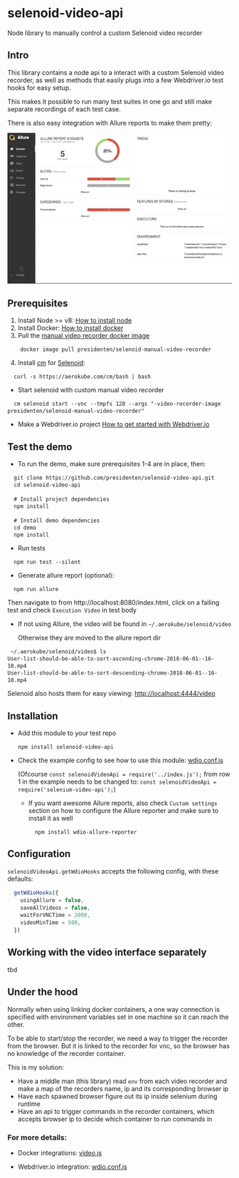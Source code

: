 # selenoid-video-api
Node library to manually control a custom Selenoid video recorder

## Intro
This library contains a node api to a interact with a custom Selenoid video recorder,
as well as methods that easily plugs into a few Webdriver.io test hooks for easy setup.

This makes it possible to run many test suites in one go and still make separate recordings of each test case.

There is also easy integration with Allure reports to make them pretty:

![Allure example](./assets/allure_example.gif)

## Prerequisites
1. Install Node >= v8: [How to install node](https://nodejs.org/en/download/package-manager/)
2. Install Docker: [How to install docker](https://docs.docker.com/install/)
3. Pull the [manual video recorder docker image](https://hub.docker.com/r/presidenten/selenoid-manual-video-recorder/)
  ```shell
      docker image pull presidenten/selenoid-manual-video-recorder
  ```
4. Install [cm](https://github.com/aerokube/cm) for [Selenoid](https://github.com/aerokube/selenoid):
  ```shell
    curl -s https://aerokube.com/cm/bash | bash
  ```
  - Start selenoid with custom manual video recorder
  ```shell
    cm selenoid start --vnc --tmpfs 128 --args "-video-recorder-image presidenten/selenoid-manual-video-recorder"
  ```
- Make a Webdriver.io project [How to get started with Webdriver.io](http://webdriver.io/guide/getstarted/install.html)

## Test the demo
- To run the demo, make sure prerequisites 1-4 are in place, then:
```shell
  git clone https://github.com/presidenten/selenoid-video-api.git
  cd selenoid-video-api

  # Install project dependencies
  npm install

  # Install demo dependencies
  cd demo
  npm install
```
- Run tests
```shell
  npm run test --silent
```
- Generate allure report (optional):
```shell
  npm run allure
```
  Then navigate to from http://localhost:8080/index.html, click on a failing test and check `Execution Video` in test body

- If not using Allure, the video will be found in `~/.aerokube/selenoid/video`

  Otherwise they are moved to the allure report dir
```shell
 ~/.aerokube/selenoid/video$ ls
User-list-should-be-able-to-sort-ascending-chrome-2018-06-01--16-10.mp4
User-list-should-be-able-to-sort-descending-chrome-2018-06-01--16-10.mp4
```
Selenoid also hosts them for easy viewing: [http://localhost:4444/video](http://localhost:4444/video)

## Installation
- Add this module to your test repo
  ```shell
  npm install selenoid-video-api
  ```

- Check the example config to see how to use this module: [wdio.conf.js](https://github.com/presidenten/selenoid-video-api/blob/master/demo/wdio.conf.js)

  (Ofcourse `const selenoidVideoApi = require('../index.js');` from row 1 in the example needs to be changed to: `const selenoidVideoApi = require('selenium-video-api');`)

  - If you want awesome Allure reports, also check `Custom settings` section on how to configure the Allure reporter and make sure to install it as well
    ```shell
      npm install wdio-allure-reporter
    ```

## Configuration

`selenoidVideoApi.getWdioHooks` accepts the following config, with these defaults:

```javascript
  getWdioHooks({
    usingAllure = false,
    saveAllVideos = false,
    waitForVNCTime = 2000,
    videoMinTime = 500,
  })
```

## Working with the video interface separately

tbd


## Under the hood

Normally when using linking docker containers, a one way connection is specified with
environment variables set in one machine so it can reach the other.

To be able to start/stop the recorder, we need a way to trigger the recorder from the browser.
But it is linked to the recorder for vnc, so the browser has no knowledge of the recorder container.

This is my solution:
- Have a middle man (this library) read `env` from each video recorder and make a map of the recorders name, ip and its corresponding browser ip
- Have each spawned browser figure out its ip inside selenium during runtime
- Have an api to trigger commands in the recorder containers, which accepts browser ip to decide which container to run commands in

### For more details:
- Docker integrations:
[video.js](https://github.com/presidenten/selenoid-video-api/blob/master/lib/video.js)

- Webdriver.io integration:
[wdio.conf.js](https://github.com/presidenten/selenoid-video-api/blob/master/demo/wdio.conf.js)
